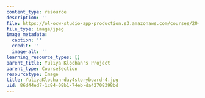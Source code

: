 ```yaml
---
content_type: resource
description: ''
file: https://ol-ocw-studio-app-production.s3.amazonaws.com/courses/20-219-becoming-the-next-bill-nye-writing-and-hosting-the-educational-show-january-iap-2015/86d44ed71c8408b174ebda42708398bd_YuliyaKlochan-day4storyboard-4.jpg
file_type: image/jpeg
image_metadata:
  caption: ''
  credit: ''
  image-alt: ''
learning_resource_types: []
parent_title: Yuliya Klochan's Project
parent_type: CourseSection
resourcetype: Image
title: YuliyaKlochan-day4storyboard-4.jpg
uid: 86d44ed7-1c84-08b1-74eb-da42708398bd
---
```

